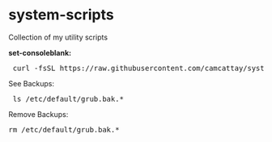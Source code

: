 # system-scripts
Collection of my utility scripts

**set-consoleblank:**
<pre> curl -fsSL https://raw.githubusercontent.com/camcattay/system-scripts/main/set-consoleblank.sh | bash -s -- 67 </pre>

See Backups:
<pre> ls /etc/default/grub.bak.* </pre>
Remove Backups:
<pre>rm /etc/default/grub.bak.* </pre>

